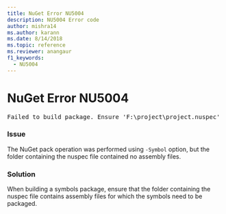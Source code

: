 ```yaml
---
title: NuGet Error NU5004
description: NU5004 Error code
author: mishra14
ms.author: karann
ms.date: 8/14/2018
ms.topic: reference
ms.reviewer: anangaur
f1_keywords: 
  - NU5004
---
```


# NuGet Error NU5004
<pre>Failed to build package. Ensure 'F:\project\project.nuspec' includes assembly files. For help on building symbols package, visit http://docs.nuget.org/.</pre>

### Issue

The NuGet pack operation was performed using `-Symbol` option, but the folder containing the nuspec file contained no assembly files. 


### Solution

When building a symbols package, ensure that the folder containing the nuspec file contains assembly files for which the symbols need to be packaged.

